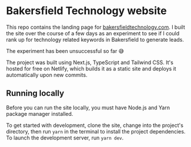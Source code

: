 # Bakersfield Technology website

This repo contains the landing page for [bakersfieldtechnology.com](https://bakersfieldtechnology.com). I built the site over the course of a few days as an experiment to see if I could rank up for technology related keywords in Bakersfield to generate leads.

The experiment has been unsuccessful so far 😅

The project was built using Next.js, TypeScript and Tailwind CSS. It's hosted for free on Netlify, which builds it as a static site and deploys it automatically upon new commits.

## Running locally

Before you can run the site locally, you must have Node.js and Yarn package manager installed.

To get started with development, clone the site, change into the project's directory, then run `yarn` in the terminal to install the project dependencies. To launch the development server, run `yarn dev`.
